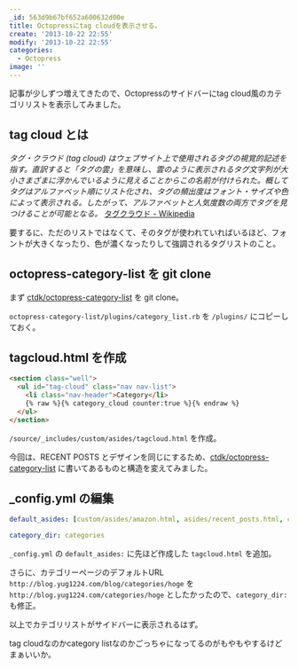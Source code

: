 ```yaml
---
_id: 563d9b67bf652a600632d00e
title: Octopressにtag cloudを表示させる。
create: '2013-10-22 22:55'
modify: '2013-10-22 22:55'
categories:
  - Octopress
image: ''
---
```


記事が少しずつ増えてきたので、Octopressのサイドバーにtag cloud風のカテゴリリストを表示してみました。


## tag cloud とは

*タグ・クラウド (tag cloud) はウェブサイト上で使用されるタグの視覚的記述を指す。直訳すると「タグの雲」を意味し、雲のように表示されるタグ文字列が大小さまざまに浮かんでいるように見えることからこの名前が付けられた。概してタグはアルファベット順にリスト化され、タグの頻出度はフォント・サイズや色によって表示される。したがって、アルファベットと人気度数の両方でタグを見つけることが可能となる。* [タグクラウド - Wikipedia](http://ja.wikipedia.org/wiki/タグクラウド)

要するに、ただのリストではなくて、そのタグが使われていればいるほど、フォントが大きくなったり、色が濃くなったりして強調されるタグリストのこと。

<!-- more -->


## octopress-category-list を git clone

まず [ctdk/octopress-category-list](https://github.com/ctdk/octopress-category-list) を git clone。

`octopress-category-list/plugins/category_list.rb` を `/plugins/` にコピーしておく。


## tagcloud.html を作成

``` html
<section class="well">
  <ul id="tag-cloud" class="nav nav-list">
    <li class="nav-header">Category</li>
    {% raw %}{% category_cloud counter:true %}{% endraw %}
  </ul>
</section>
```

`/source/_includes/custom/asides/tagcloud.html` を作成。

今回は、RECENT POSTS とデザインを同じにするため、[ctdk/octopress-category-list](https://github.com/ctdk/octopress-category-list) に書いてあるものと構造を変えてみました。


## _config.yml の編集

``` yaml
default_asides: [custom/asides/amazon.html, asides/recent_posts.html, custom/asides/tagcloud.html, custom/asides/twitter.html]

category_dir: categories
```

`_config.yml` の `default_asides:` に先ほど作成した `tagcloud.html` を追加。

さらに、カテゴリーページのデフォルトURL `http://blog.yug1224.com/blog/categories/hoge` を `http://blog.yug1224.com/categories/hoge` としたかったので、`category_dir:` も修正。

以上でカテゴリリストがサイドバーに表示されるはず。

tag cloudなのかcategory listなのかごっちゃになってるのがもやもやするけどまぁいいか。
